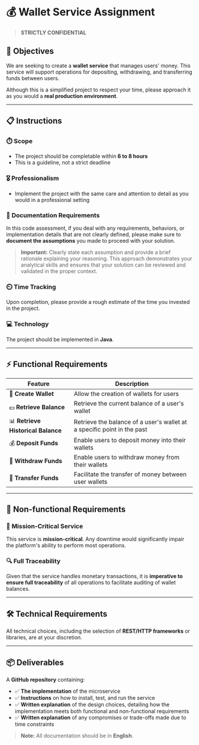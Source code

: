 # 💰 Wallet Service Assignment

> **STRICTLY CONFIDENTIAL**

## 🎯 Objectives

We are seeking to create a **wallet service** that manages users' money. This service will support operations for depositing, withdrawing, and transferring funds between users.

Although this is a simplified project to respect your time, please approach it as you would a **real production environment**.

---

## 📋 Instructions

### ⏱️ **Scope**
- The project should be completable within **6 to 8 hours**
- This is a guideline, not a strict deadline

### 🎖️ **Professionalism**
- Implement the project with the same care and attention to detail as you would in a professional setting

### 📝 **Documentation Requirements**
In this code assessment, if you deal with any requirements, behaviors, or implementation details that are not clearly defined, please make sure to **document the assumptions** you made to proceed with your solution. 

> **Important:** Clearly state each assumption and provide a brief rationale explaining your reasoning. This approach demonstrates your analytical skills and ensures that your solution can be reviewed and validated in the proper context.

### ⏲️ **Time Tracking**
Upon completion, please provide a rough estimate of the time you invested in the project.

### 💻 **Technology**
The project should be implemented in **Java**.

---

## ⚡ Functional Requirements

| Feature | Description |
|---------|-------------|
| 🏦 **Create Wallet** | Allow the creation of wallets for users |
| 💵 **Retrieve Balance** | Retrieve the current balance of a user's wallet |
| 📊 **Retrieve Historical Balance** | Retrieve the balance of a user's wallet at a specific point in the past |
| 💰 **Deposit Funds** | Enable users to deposit money into their wallets |
| 💸 **Withdraw Funds** | Enable users to withdraw money from their wallets |
| 🔄 **Transfer Funds** | Facilitate the transfer of money between user wallets |

---

## 🚀 Non-functional Requirements

### 🔴 **Mission-Critical Service**
This service is **mission-critical**. Any downtime would significantly impair the platform's ability to perform most operations.

### 🔍 **Full Traceability**
Given that the service handles monetary transactions, it is **imperative to ensure full traceability** of all operations to facilitate auditing of wallet balances.

---

## 🛠️ Technical Requirements

All technical choices, including the selection of **REST/HTTP frameworks** or libraries, are at your discretion.

---

## 📦 Deliverables

A **GitHub repository** containing:

- ✅ **The implementation** of the microservice
- ✅ **Instructions** on how to install, test, and run the service
- ✅ **Written explanation** of the design choices, detailing how the implementation meets both functional and non-functional requirements
- ✅ **Written explanation** of any compromises or trade-offs made due to time constraints

> **Note:** All documentation should be in **English**.